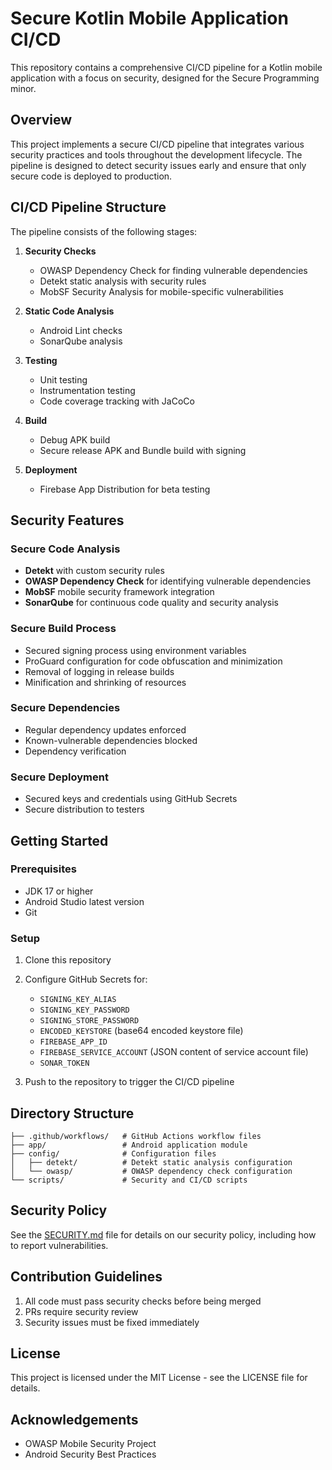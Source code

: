 # Secure Kotlin Mobile Application CI/CD

This repository contains a comprehensive CI/CD pipeline for a Kotlin mobile application with a focus on security, designed for the Secure Programming minor.

## Overview

This project implements a secure CI/CD pipeline that integrates various security practices and tools throughout the development lifecycle. The pipeline is designed to detect security issues early and ensure that only secure code is deployed to production.

## CI/CD Pipeline Structure

The pipeline consists of the following stages:

1. **Security Checks**
   - OWASP Dependency Check for finding vulnerable dependencies
   - Detekt static analysis with security rules
   - MobSF Security Analysis for mobile-specific vulnerabilities

2. **Static Code Analysis**
   - Android Lint checks
   - SonarQube analysis

3. **Testing**
   - Unit testing
   - Instrumentation testing
   - Code coverage tracking with JaCoCo

4. **Build**
   - Debug APK build
   - Secure release APK and Bundle build with signing

5. **Deployment**
   - Firebase App Distribution for beta testing

## Security Features

### Secure Code Analysis

- **Detekt** with custom security rules
- **OWASP Dependency Check** for identifying vulnerable dependencies
- **MobSF** mobile security framework integration
- **SonarQube** for continuous code quality and security analysis

### Secure Build Process

- Secured signing process using environment variables
- ProGuard configuration for code obfuscation and minimization
- Removal of logging in release builds
- Minification and shrinking of resources

### Secure Dependencies

- Regular dependency updates enforced
- Known-vulnerable dependencies blocked
- Dependency verification

### Secure Deployment

- Secured keys and credentials using GitHub Secrets
- Secure distribution to testers

## Getting Started

### Prerequisites

- JDK 17 or higher
- Android Studio latest version
- Git

### Setup

1. Clone this repository
2. Configure GitHub Secrets for:
   - `SIGNING_KEY_ALIAS`
   - `SIGNING_KEY_PASSWORD`
   - `SIGNING_STORE_PASSWORD`
   - `ENCODED_KEYSTORE` (base64 encoded keystore file)
   - `FIREBASE_APP_ID`
   - `FIREBASE_SERVICE_ACCOUNT` (JSON content of service account file)
   - `SONAR_TOKEN`

3. Push to the repository to trigger the CI/CD pipeline

## Directory Structure

```
├── .github/workflows/   # GitHub Actions workflow files
├── app/                 # Android application module
├── config/              # Configuration files
│   ├── detekt/          # Detekt static analysis configuration
│   └── owasp/           # OWASP dependency check configuration
└── scripts/             # Security and CI/CD scripts
```

## Security Policy

See the [SECURITY.md](SECURITY.md) file for details on our security policy, including how to report vulnerabilities.

## Contribution Guidelines

1. All code must pass security checks before being merged
2. PRs require security review
3. Security issues must be fixed immediately

## License

This project is licensed under the MIT License - see the LICENSE file for details.

## Acknowledgements

- OWASP Mobile Security Project
- Android Security Best Practices
